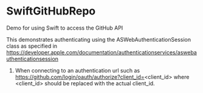 # SwiftGitHubRepo
Demo for using Swift to access the GitHub API

This demonstrates authenticating using the ASWebAuthenticationSession class as specified in https://developer.apple.com/documentation/authenticationservices/aswebauthenticationsession

1) When connecting to an authentication url such as https://github.com/login/oauth/authorize?client_id=<client_id>
where <client_id> should be replaced with the actual client_id.


